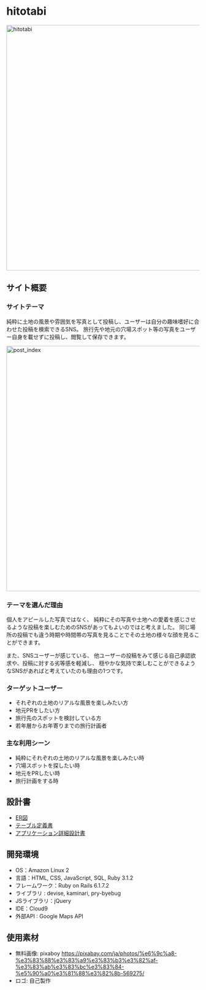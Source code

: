 # hitotabi
<img width="640" alt="hitotabi" src="https://user-images.githubusercontent.com/119906602/229263032-358dfbf7-d02e-4054-8a7b-e23b5dd88800.jpeg">

## サイト概要
### サイトテーマ
純粋に土地の風景や雰囲気を写真として投稿し、ユーザーは自分の趣味嗜好に合わせた投稿を検索できるSNS。
旅行先や地元の穴場スポット等の写真をユーザー自身を載せずに投稿し、閲覧して保存できます。

<img width="640" alt="post_index" src="https://user-images.githubusercontent.com/119906602/229263104-d1b90b89-32e0-43fc-8d28-c7fcd922f3dd.png">


### テーマを選んだ理由
個人をアピールした写真ではなく、
純粋にその写真や土地への愛着を感じさせるような投稿を楽しむためのSNSがあってもよいのではと考えました。
同じ場所の投稿でも違う時期や時間帯の写真を見ることでその土地の様々な顔を見ることができます。

また、SNSユーザーが感じている、
他ユーザーの投稿をみて感じる自己承認欲求や、投稿に対する劣等感を軽減し、
穏やかな気持で楽しむことができるようなSNSがあればと考えていたのも理由の1つです。

### ターゲットユーザー
* それぞれの土地のリアルな風景を楽しみたい方
* 地元PRをしたい方
* 旅行先のスポットを検討している方
* 若年層からお年寄りまでの旅行計画者


### 主な利用シーン
* 純粋にそれぞれの土地のリアルな風景を楽しみたい時
* 穴場スポットを探したい時
* 地元をPRしたい時
* 旅行計画をする時

## 設計書
+ [ER図](https://user-images.githubusercontent.com/119906602/229263863-0aa3e77c-1aed-4fab-a3bc-8172c6ea2fff.png)
+ [テーブル定義書](https://user-images.githubusercontent.com/119906602/232664942-822d7245-b077-406d-af54-df17b27e4fc8.png)
+ [アプリケーション詳細設計書](https://github.com/Roger3104/hitotabi/files/11128380/Hitotabi_WBS.-.pdf)

## 開発環境
- OS：Amazon Linux 2
- 言語：HTML, CSS, JavaScript, SQL, Ruby 3.1.2
- フレームワーク：Ruby on Rails 6.1.7.2
- ライブラリ : devise, kaminari, pry-byebug
- JSライブラリ：jQuery
- IDE：Cloud9
- 外部API : Google Maps API

## 使用素材
- 無料画像: pixaboy https://pixabay.com/ja/photos/%e6%9c%a8-%e3%83%88%e3%83%a9%e3%83%b3%e3%82%af-%e3%83%ab%e3%83%bc%e3%83%84-%e5%90%a0%e3%81%88%e3%82%8b-569275/
- ロゴ: 自己製作